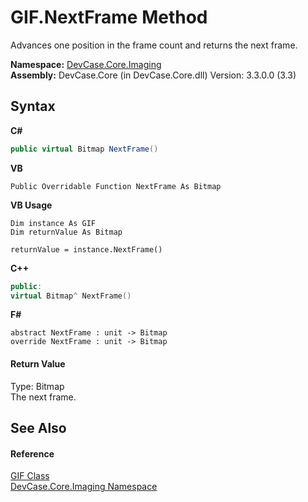 # GIF.NextFrame Method 
 

Advances one position in the frame count and returns the next frame.

**Namespace:**&nbsp;<a href="N_DevCase_Core_Imaging">DevCase.Core.Imaging</a><br />**Assembly:**&nbsp;DevCase.Core (in DevCase.Core.dll) Version: 3.3.0.0 (3.3)

## Syntax

**C#**<br />
``` C#
public virtual Bitmap NextFrame()
```

**VB**<br />
``` VB
Public Overridable Function NextFrame As Bitmap
```

**VB Usage**<br />
``` VB Usage
Dim instance As GIF
Dim returnValue As Bitmap

returnValue = instance.NextFrame()
```

**C++**<br />
``` C++
public:
virtual Bitmap^ NextFrame()
```

**F#**<br />
``` F#
abstract NextFrame : unit -> Bitmap 
override NextFrame : unit -> Bitmap 
```


#### Return Value
Type: Bitmap<br />The next frame.

## See Also


#### Reference
<a href="T_DevCase_Core_Imaging_GIF">GIF Class</a><br /><a href="N_DevCase_Core_Imaging">DevCase.Core.Imaging Namespace</a><br />